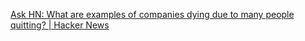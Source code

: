 
[Ask HN: What are examples of companies dying due to many people quitting? | Hacker News](https://news.ycombinator.com/item?id=32831701)
